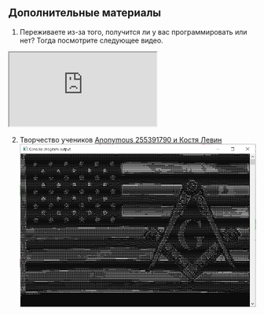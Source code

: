 ## Дополнительные материалы

1. Переживаете из-за того,  получится ли у вас программировать или нет? Тогда посмотрите следующее видео. 	
<div class="lessonVideo">
	<iframe src="https://www.youtube.com/embed/kfkVMu8k2As" allowfullscreen></iframe>
</div>

2. Творчество учеников [Anonymous 255391790 и Костя Левин](https://stepik.org/lesson/13977/step/8?discussion=3680622&unit=30906)
![Консольный флаг США](./usa_flag.png )

